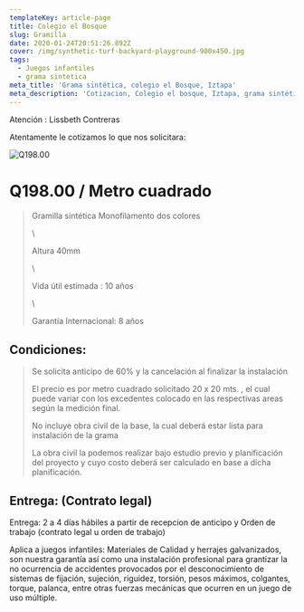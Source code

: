 ```yaml
---
templateKey: article-page
title: Colegio el Bosque
slug: Gramilla
date: 2020-01-24T20:51:26.892Z
cover: /img/synthetic-turf-backyard-playground-900x450.jpg
tags:
  - Juegos infantiles
  - grama sintetica
meta_title: 'Grama sintética, colegio el Bosque, Iztapa'
meta_description: 'Cotizacion, Colegio el bosque, Iztapa, grama sintética'
---
```

Atención : Lissbeth Contreras

Atentamente le cotizamos lo que nos solicitara:

![Q198.00](/img/synthetic-turf-backyard-playground-900x450.jpg "Q198.00")

# Q198.00 / Metro cuadrado

> Gramilla sintética Monofilamento dos colores
>
> \
>
>
> Altura 40mm
>
> \
>
>
> Vida útil estimada : 10 años
>
> \
>
>
> Garantía Internacional: 8 años



## Condiciones:

> Se solicita anticipo de 60% y la cancelación al finalizar la instalación
>
> El precio es por metro cuadrado solicitado 20 x 20 mts. , el cual puede variar con los excedentes colocado en las respectivas areas según la medición final.
>
> No incluye obra civil de la base, la cual deberá estar lista para instalación de la grama
>
> La obra civil la podemos realizar bajo estudio previo y planificación del proyecto y cuyo costo deberá ser calculado en base a dicha planificación.

## Entrega: (Contrato legal)

Entrega: 2 a 4 días hábiles a partir de recepcion de anticipo y Orden de trabajo (contrato legal u orden de trabajo)

Aplica a juegos infantiles: Materiales de Calidad y herrajes galvanizados, son nuestra garantía así como una instalación profesional para grantizar la no ocurrencia de accidentes provocados por el desconocimiento de sistemas de fijación, sujeción, riguidez, torsión, pesos máximos, colgantes, torque, palanca, entre otras fuerzas mecánicas que ocurren en un juego de uso múltiple.

##
